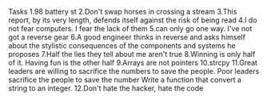 Tasks
1.98 battery st
2.Don't swap horses in crossing a stream
3.This report, by its very length, defends itself against the risk of being read
4.I do not fear computers. I fear the lack of them
5.can only go one way. I've not got a reverse gear
6.A good engineer thinks in reverse and asks himself about the stylistic consequences of the components and systems he proposes
7.Half the lies they tell about me aren't true
8.Winning is only half of it. Having fun is the other half
9.Arrays are not pointers
10.strcpy
11.Great leaders are willing to sacrifice the numbers to save the people. Poor leaders sacrifice the people to save the number Write a function that convert a string to an integer.
12.Don't hate the hacker, hate the code
